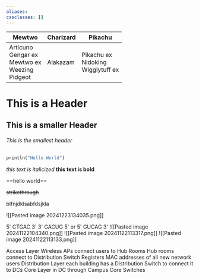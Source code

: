 ```yaml
---
aliases: 
cssclasses: []
---
```

| Mewtwo                                                   | Charizard | Pikachu                                 |
| -------------------------------------------------------- | --------- | --------------------------------------- |
| Articuno<br>Gengar ex<br>Mewtwo ex<br>Weezing<br>Pidgeot | Alakazam  | Pikachu ex<br>Nidoking<br>Wigglytuff ex |



# This is a Header
## This is a smaller Header
###### This is the smallest header

``` Python 
println("Hello World")
```


*this text is italicized*
**this text is bold**

==hello world==

~~strikethrough~~

blfnjdklsabfdsjkla



![[Pasted image 20241223134035.png]]









5' CTGAC 3'
3' GACUG 5' or 5' GUCAG 3'
![[Pasted image 20241122104340.png]]
![[Pasted image 20241122113317.png]]
![[Pasted image 20241122113133.png]]



Access Layer
	Wireless APs connect users to Hub Rooms
	Hub rooms connect to Distribution Switch
	Registers MAC addresses of all new network users
Distribution Layer
	each building has a Distribution Switch to connect it to DCs
Core Layer
	in DC through Campus Core Switches
